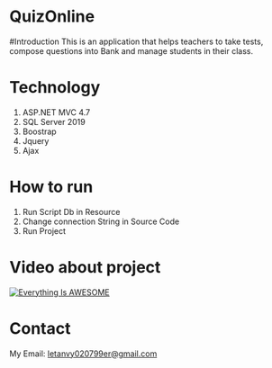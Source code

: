 # QuizOnline

#Introduction
This is an application that helps teachers to take tests, compose questions into Bank and manage students in their class.

# Technology
 1. ASP.NET MVC 4.7
 2. SQL Server 2019
 3. Boostrap
 4. Jquery
 5. Ajax
# How to run
 1. Run Script Db in Resource
 2. Change connection String in Source Code
 3. Run Project
# Video about project
[![Everything Is AWESOME](https://www.youtube.com/watch?v=XATqMRdHBh8)](https://www.youtube.com/watch?v=XATqMRdHBh8 "Everything Is AWESOME")
 # Contact
 My Email: letanvy020799er@gmail.com
